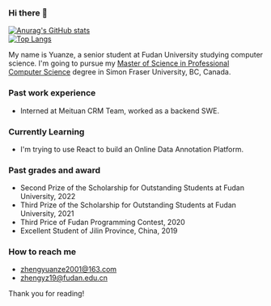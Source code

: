 ### Hi there 👋

[![Anurag's GitHub stats](https://github-readme-stats.vercel.app/api?username=principlezheng&theme=dracula&count_private=true&hide=prs)](https://github.com/anuraghazra/github-readme-stats)  
[![Top Langs](https://github-readme-stats.vercel.app/api/top-langs/?username=principlezheng&hide=html,Tex,css&layout=compact)](https://github.com/anuraghazra/github-readme-stats)

My name is Yuanze, a senior student at Fudan University studying computer science. I'm going to pursue my [Master of Science in Professional Computer Science](https://www.sfu.ca/computing/current-students/graduate-students/academic-programs/professional-master-of-science-in-computer-science.html) degree in Simon Fraser University, BC, Canada.

### Past work experience

- Interned at Meituan CRM Team, worked as a backend SWE.

### Currently Learning

- I'm trying to use React to build an Online Data Annotation Platform.

### Past grades and award

- Second Prize of the Scholarship for Outstanding Students at Fudan University, 2022
- Third Prize of the Scholarship for Outstanding Students at Fudan University, 2021
- Third Price of Fudan Programming Contest, 2020
- Excellent Student of Jilin Province, China, 2019

### How to reach me

- zhengyuanze2001@163.com 
- zhengyz19@fudan.edu.cn

Thank you for reading!
